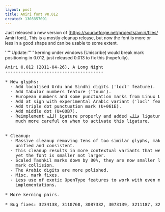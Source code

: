 ```yaml
---
layout: post
title: Amiri font v0.012
created: 1303857091
---
```

Just released a new version of [https://sourceforge.net/projects/amiri/files/ Amiri font], This is a mostly cleanup release, but now the font is more or less in a good shape and can be usable to some extent.

'''''Update:''''' kerning under windows (Uniscribe) would break mark positioning in 0.012, just released 0.013 to fix this (hopefully).

<pre>
Amiri 0.012 (2011-04-26), A Long Night
--------------------------------------

* New glyphs:
  - Add localised Urdu and Sindhi digits ('locl' feature).
  - Add tabular numbers feature ('tnum').
  - European numbers and some punctuation marks from Linux Libertine.
  - Add at sign with experimental Arabic variant ('locl' feature, too).
  - Add triple dot punctuation mark (U+061E).
  - Add middle dot (U+00B7).
  - Reimplement الله igature properly and added فلله ligature; the code now
    much more careful on when to activate this ligature.


* Cleanup:
  - Massive cleanup removing tens of too similar glyphs, making the font more
    unified and consistent.
  - This cleanup results in more contextual variants that were missing before,
    yet the font is smaller not larger.
  - Scaled Tashkil marks down by 80%, they are now smaller leading too less
    mark collision.
  - The Arabic digits are more polished.
  - Misc. mark fixes.
  - Less use of exotic OpenType features to work with even more OpenType
    implementations.

* More kerning pairs.

* Bug fixes: 3234138, 3110760, 3087332, 3073139, 3211187, 3211239 and 3078741
</pre>
